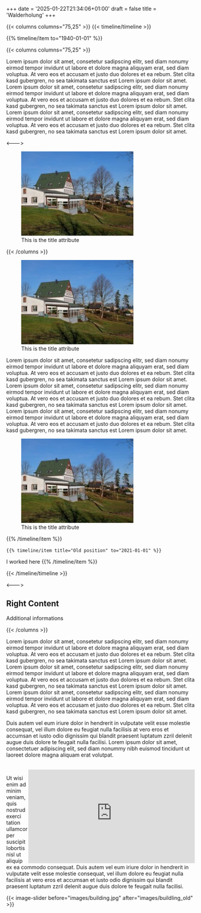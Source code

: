 +++
date = '2025-01-22T21:34:06+01:00'
draft = false
title = 'Walderholung'
+++

{{< columns columns="75,25" >}} <!-- begin columns block -->
{{< timeline/timeline >}}

{{% timeline/item to="1940-01-01" %}}

{{< columns columns="75,25" >}}

Lorem ipsum dolor sit amet, consetetur sadipscing elitr, sed diam nonumy eirmod tempor invidunt ut labore et dolore magna aliquyam erat, sed diam voluptua. At vero eos et accusam et justo duo dolores et ea rebum. Stet clita kasd gubergren, no sea takimata sanctus est Lorem ipsum dolor sit amet. Lorem ipsum dolor sit amet, consetetur sadipscing elitr, sed diam nonumy eirmod tempor invidunt ut labore et dolore magna aliquyam erat, sed diam voluptua. At vero eos et accusam et justo duo dolores et ea rebum. Stet clita kasd gubergren, no sea takimata sanctus est Lorem ipsum dolor sit amet. Lorem ipsum dolor sit amet, consetetur sadipscing elitr, sed diam nonumy eirmod tempor invidunt ut labore et dolore magna aliquyam erat, sed diam voluptua. At vero eos et accusam et justo duo dolores et ea rebum. Stet clita kasd gubergren, no sea takimata sanctus est Lorem ipsum dolor sit amet.


<--->

<figure class="float-right" >
    <img src="images/building.jpg" title="This is the title attribute {width='100' height='75' style='border: 1px solid red;`}" alt="alt" loading="lazy">
    <figcaption>This is the title attribute</figcaption>
  </figure>

{{< /columns >}}
<figure class="float-right" >
    <img src="images/building.jpg" title="This is the title attribute {width='100' height='75' style='border: 1px solid red;`}" alt="alt" loading="lazy">
    <figcaption>This is the title attribute</figcaption>
  </figure>

Lorem ipsum dolor sit amet, consetetur sadipscing elitr, sed diam nonumy eirmod tempor invidunt ut labore et dolore magna aliquyam erat, sed diam voluptua. At vero eos et accusam et justo duo dolores et ea rebum. Stet clita kasd gubergren, no sea takimata sanctus est Lorem ipsum dolor sit amet. Lorem ipsum dolor sit amet, consetetur sadipscing elitr, sed diam nonumy eirmod tempor invidunt ut labore et dolore magna aliquyam erat, sed diam voluptua. At vero eos et accusam et justo duo dolores et ea rebum. Stet clita kasd gubergren, no sea takimata sanctus est Lorem ipsum dolor sit amet. Lorem ipsum dolor sit amet, consetetur sadipscing elitr, sed diam nonumy eirmod tempor invidunt ut labore et dolore magna aliquyam erat, sed diam voluptua. At vero eos et accusam et justo duo dolores et ea rebum. Stet clita kasd gubergren, no sea takimata sanctus est Lorem ipsum dolor sit amet.

<figure class="align-left">
    <img src="images/building.jpg" title="This is the title attribute {width='100' height='75' style='border: 1px solid red;`}" alt="alt" loading="lazy">
    <figcaption>This is the title attribute</figcaption>
  </figure>
    {{% /timeline/item %}}

    {{% timeline/item title="Old position" to="2021-01-01" %}}
I worked here
    {{% /timeline/item %}}

{{< /timeline/timeline >}}

<---> <!-- magic separator, between columns -->

## Right Content 

Additional informations

{{< /columns >}}





Lorem ipsum dolor sit amet, consetetur sadipscing elitr, sed diam nonumy eirmod tempor invidunt ut labore et dolore magna aliquyam erat, sed diam voluptua. At vero eos et accusam et justo duo dolores et ea rebum. Stet clita kasd gubergren, no sea takimata sanctus est Lorem ipsum dolor sit amet. Lorem ipsum dolor sit amet, consetetur sadipscing elitr, sed diam nonumy eirmod tempor invidunt ut labore et dolore magna aliquyam erat, sed diam voluptua. At vero eos et accusam et justo duo dolores et ea rebum. Stet clita kasd gubergren, no sea takimata sanctus est Lorem ipsum dolor sit amet. Lorem ipsum dolor sit amet, consetetur sadipscing elitr, sed diam nonumy eirmod tempor invidunt ut labore et dolore magna aliquyam erat, sed diam voluptua. At vero eos et accusam et justo duo dolores et ea rebum. Stet clita kasd gubergren, no sea takimata sanctus est Lorem ipsum dolor sit amet.

Duis autem vel eum iriure dolor in hendrerit in vulputate velit esse molestie consequat, vel illum dolore eu feugiat nulla facilisis at vero eros et accumsan et iusto odio dignissim qui blandit praesent luptatum zzril delenit augue duis dolore te feugait nulla facilisi. Lorem ipsum dolor sit amet, consectetuer adipiscing elit, sed diam nonummy nibh euismod tincidunt ut laoreet dolore magna aliquam erat volutpat.

<br/>
<div class="float-right" style="float:right; width: 445px;height: 250px;">
<iframe src="https://iframe.mediadelivery.net/embed/352568/6ff25fa7-c25b-4240-80c5-a72b7f742c08?autoplay=false&loop=false&muted=false&preload=false&responsive=true" loading="lazy" style="border:0;width:100%;height:100%;" allow="accelerometer;gyroscope;autoplay;encrypted-media;picture-in-picture;" allowfullscreen="true"></iframe>
</div>

Ut wisi enim ad minim veniam, quis nostrud exerci tation ullamcorper suscipit lobortis nisl ut aliquip ex ea commodo consequat. Duis autem vel eum iriure dolor in hendrerit in vulputate velit esse molestie consequat, vel illum dolore eu feugiat nulla facilisis at vero eros et accumsan et iusto odio dignissim qui blandit praesent luptatum zzril delenit augue duis dolore te feugait nulla facilisi. 


{{< image-slider before="images/building.jpg" after="images/buildling_old" >}}